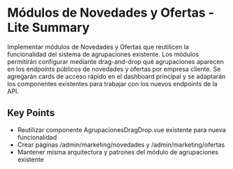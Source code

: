 # Módulos de Novedades y Ofertas - Lite Summary

Implementar módulos de Novedades y Ofertas que reutilicen la funcionalidad del sistema de agrupaciones existente. Los módulos permitirán configurar mediante drag-and-drop qué agrupaciones aparecen en los endpoints públicos de novedades y ofertas por empresa cliente. Se agregarán cards de acceso rápido en el dashboard principal y se adaptarán los componentes existentes para trabajar con los nuevos endpoints de la API.

## Key Points
- Reutilizar componente AgrupacionesDragDrop.vue existente para nueva funcionalidad
- Crear páginas /admin/marketing/novedades y /admin/marketing/ofertas
- Mantener misma arquitectura y patrones del módulo de agrupaciones existente